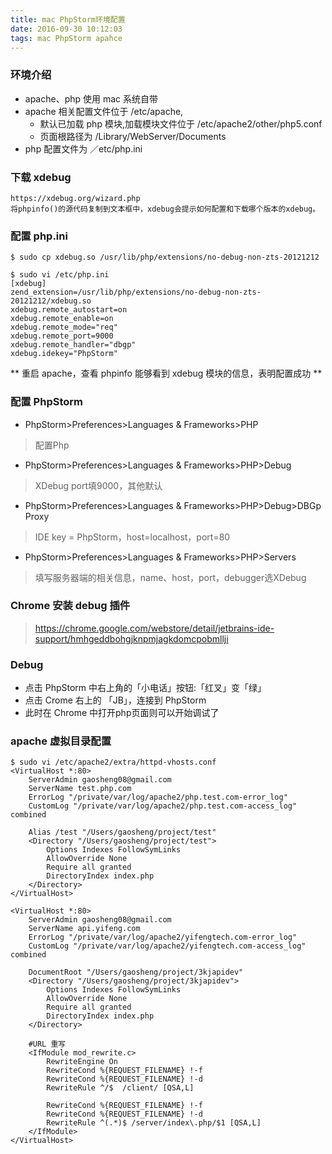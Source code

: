 ```yaml
---
title: mac PhpStorm环境配置
date: 2016-09-30 10:12:03
tags: mac PhpStorm apahce
---
```


### 环境介绍
* apache、php 使用 mac 系统自带
* apache 相关配置文件位于 /etc/apache,
	* 默认已加载 php 模块,加载模块文件位于 /etc/apache2/other/php5.conf
	* 页面根路径为 /Library/WebServer/Documents
* php 配置文件为 ／etc/php.ini

### 下载 xdebug 

	https://xdebug.org/wizard.php
	将phpinfo()的源代码复制到文本框中，xdebug会提示如何配置和下载哪个版本的xdebug。

### 配置 php.ini

```
$ sudo cp xdebug.so /usr/lib/php/extensions/no-debug-non-zts-20121212

$ sudo vi /etc/php.ini
[xdebug]
zend_extension=/usr/lib/php/extensions/no-debug-non-zts-20121212/xdebug.so
xdebug.remote_autostart=on
xdebug.remote_enable=on
xdebug.remote_mode="req"
xdebug.remote_port=9000
xdebug.remote_handler="dbgp"
xdebug.idekey="PhpStorm"
```
** 重启 apache，查看 phpinfo 能够看到 xdebug 模块的信息，表明配置成功 **

### 配置 PhpStorm
* PhpStorm>Preferences>Languages & Frameworks>PHP
> 配置Php

* PhpStorm>Preferences>Languages & Frameworks>PHP>Debug
> XDebug port填9000，其他默认

* PhpStorm>Preferences>Languages & Frameworks>PHP>Debug>DBGp Proxy
> IDE key = PhpStorm，host=localhost，port=80

* PhpStorm>Preferences>Languages & Frameworks>PHP>Servers
> 填写服务器端的相关信息，name、host，port，debugger选XDebug

### Chrome 安装 debug 插件
>https://chrome.google.com/webstore/detail/jetbrains-ide-support/hmhgeddbohgjknpmjagkdomcpobmllji

### Debug
* 点击 PhpStorm 中右上角的「小电话」按钮:「红叉」变「绿」
* 点击 Crome 右上的 「JB」，连接到 PhpStorm
* 此时在 Chrome 中打开php页面则可以开始调试了

### apache 虚拟目录配置
```
$ sudo vi /etc/apache2/extra/httpd-vhosts.conf
<VirtualHost *:80>
    ServerAdmin gaosheng08@gmail.com
    ServerName test.php.com
    ErrorLog "/private/var/log/apache2/php.test.com-error_log"
    CustomLog "/private/var/log/apache2/php.test.com-access_log" combined

    Alias /test "/Users/gaosheng/project/test"
    <Directory "/Users/gaosheng/project/test">
        Options Indexes FollowSymLinks
        AllowOverride None
        Require all granted
        DirectoryIndex index.php
    </Directory>
</VirtualHost>

<VirtualHost *:80>
    ServerAdmin gaosheng08@gmail.com
    ServerName api.yifeng.com
    ErrorLog "/private/var/log/apache2/yifengtech.com-error_log"
    CustomLog "/private/var/log/apache2/yifengtech.com-access_log" combined

    DocumentRoot "/Users/gaosheng/project/3kjapidev"
    <Directory "/Users/gaosheng/project/3kjapidev">
        Options Indexes FollowSymLinks
        AllowOverride None
        Require all granted
        DirectoryIndex index.php
    </Directory>
    
    #URL 重写
    <IfModule mod_rewrite.c>
        RewriteEngine On
		RewriteCond %{REQUEST_FILENAME} !-f
		RewriteCond %{REQUEST_FILENAME} !-d
    	RewriteRule ^/$  /client/ [QSA,L]
	
		RewriteCond %{REQUEST_FILENAME} !-f
		RewriteCond %{REQUEST_FILENAME} !-d
		RewriteRule ^(.*)$ /server/index\.php/$1 [QSA,L]
    </IfModule>
</VirtualHost>
```



